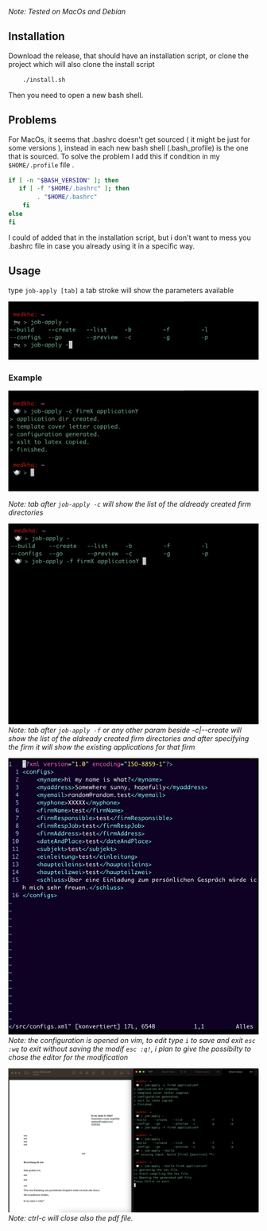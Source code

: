 
_Note: Tested on MacOs and Debian_ 

## Installation 
Download the release, that should have an installation script, or clone the project which will also clone the install script 
```bash
    ./install.sh
```
Then you need to open a new bash shell.

## Problems 
For MacOs, it seems that .bashrc doesn't get sourced ( it might be just for some versions ), instead in each new bash shell (.bash_profile) is the one that is sourced. To solve the problem I add this if condition in my `$HOME/.profile` file .
```bash
if [ -n "$BASH_VERSION" ]; then 
   if [ -f "$HOME/.bashrc" ]; then
        . "$HOME/.bashrc"
    fi 
else 
fi
``` 
I could of added that in the installation script, but i don't want to mess you .bashrc file in case you already using it in a specific way.

## Usage 

type `job-apply [tab]` 
a tab stroke will show the parameters available 

![tab with job-apply](.resources/imgs/tab_job_apply.png)

### Example 
    
![create](.resources/imgs/create.png)

_Note: tab after `job-apply -c` will show the list of the aldready created firm directories_

![config](.resources/imgs/config.png)
_Note: tab after `job-apply -f` or any other param beside -c|--create  will show the list of the aldready created firm directories and after specifying the firm it will show the existing applications for that firm_

![vim](.resources/imgs/vim.png)
_Note: the configuration is opened on vim, to edit type `i` to save and exit `esc :wq` to exit without saving the modif `esc :q!`, i plan to give the possibilty to chose the editor for the modification_

![build](.resources/imgs/build.png)
_Note: ctrl-c will close also the pdf file._


